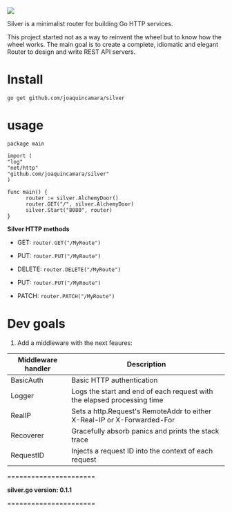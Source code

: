   <img  src="https://user-images.githubusercontent.com/26718123/127079860-deadbdab-1d60-49f7-9591-767e9eac48f8.png">

Silver is a minimalist router for building Go HTTP services.

This project started not as a way to reinvent the wheel but to know how the wheel works. The main goal is to create a complete, idiomatic and elegant Router to design and write REST API servers.

# Install

`go get github.com/joaquincamara/silver`

# usage

```golang
package main

import (
"log"
"net/http"
"github.com/joaquincamara/silver"
)

func main() {
      router := silver.AlchemyDoor()
      router.GET("/", silver.AlchemyDoor)
      silver.Start("8080", router)
}
```

**Silver HTTP methods**

- GET: `router.GET("/MyRoute")`

- PUT: `router.PUT("/MyRoute")`

- DELETE: `router.DELETE("/MyRoute")`

- PUT: `router.PUT("/MyRoute")`

- PATCH: `router.PATCH("/MyRoute")`

# Dev goals

1. Add a middleware with the next feaures:

| Middleware handler | Description                                                             |
| ------------------ | ----------------------------------------------------------------------- |
| BasicAuth          | Basic HTTP authentication                                               |
| Logger             | Logs the start and end of each request with the elapsed processing time |
| RealIP             | Sets a http.Request's RemoteAddr to either X-Real-IP or X-Forwarded-For |
| Recoverer          | Gracefully absorb panics and prints the stack trace                     |
| RequestID          | Injects a request ID into the context of each request                   |


======================

**silver.go version: 0.1.1**

======================
